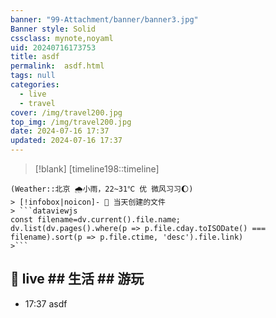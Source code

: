 ```yaml
---
banner: "99-Attachment/banner/banner3.jpg"
Banner style: Solid
cssclass: mynote,noyaml
uid: 20240716173753 
title: asdf
permalink:  asdf.html
tags: null
categories:
  - live
  - travel
cover: /img/travel200.jpg
top_img: /img/travel200.jpg
date: 2024-07-16 17:37
updated: 2024-07-16 17:37
---
```

> [!blank] 
> [timeline198::timeline]
```ad-flex
(Weather::北京 🌧小雨，22~31℃ 优 微风习习🌔)
> [!infobox|noicon]- 🔖 当天创建的文件
> ```dataviewjs 
const filename=dv.current().file.name;
dv.list(dv.pages().where(p => p.file.cday.toISODate() === filename).sort(p => p.file.ctime, 'desc').file.link) 
>```
```

## 🌈 live ## 生活 ## 游玩
- 17:37 asdf